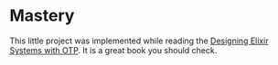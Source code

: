 # Mastery

This little project was implemented while reading the [Designing Elixir Systems with OTP](https://pragprog.com/titles/jgotp/designing-elixir-systems-with-otp/).
It is a great book you should check.

